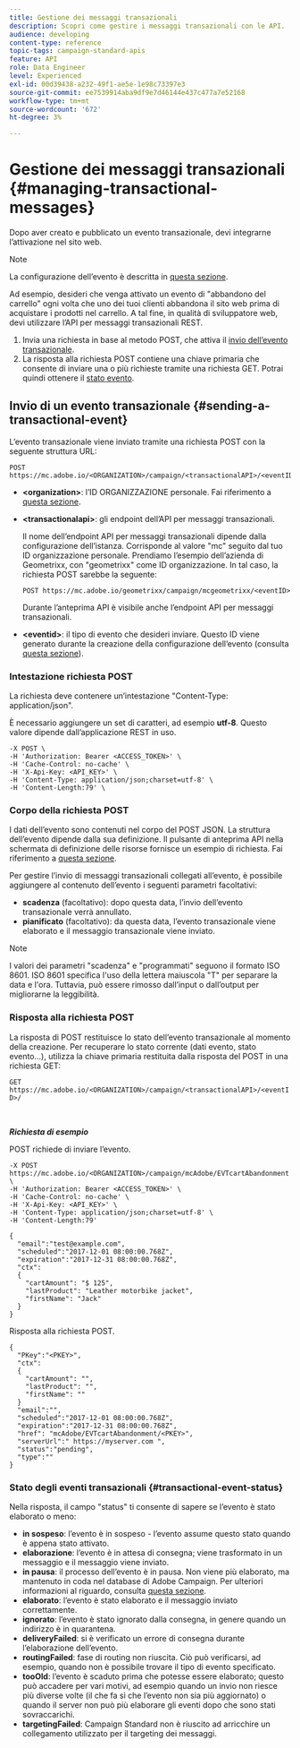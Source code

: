 ```yaml
---
title: Gestione dei messaggi transazionali
description: Scopri come gestire i messaggi transazionali con le API.
audience: developing
content-type: reference
topic-tags: campaign-standard-apis
feature: API
role: Data Engineer
level: Experienced
exl-id: 00d39438-a232-49f1-ae5e-1e98c73397e3
source-git-commit: ee7539914aba9df9e7d46144e437c477a7e52168
workflow-type: tm+mt
source-wordcount: '672'
ht-degree: 3%

---
```


# Gestione dei messaggi transazionali {#managing-transactional-messages}

Dopo aver creato e pubblicato un evento transazionale, devi integrarne l’attivazione nel sito web.

>[!NOTE]
>
>La configurazione dell’evento è descritta in [questa sezione](../../channels/using/configuring-transactional-event.md).

Ad esempio, desideri che venga attivato un evento di &quot;abbandono del carrello&quot; ogni volta che uno dei tuoi clienti abbandona il sito web prima di acquistare i prodotti nel carrello. A tal fine, in qualità di sviluppatore web, devi utilizzare l’API per messaggi transazionali REST.

1. Invia una richiesta in base al metodo POST, che attiva il [invio dell’evento transazionale](#sending-a-transactional-event).
1. La risposta alla richiesta POST contiene una chiave primaria che consente di inviare una o più richieste tramite una richiesta GET. Potrai quindi ottenere il [stato evento](#transactional-event-status).

## Invio di un evento transazionale {#sending-a-transactional-event}

L’evento transazionale viene inviato tramite una richiesta POST con la seguente struttura URL:

```
POST https://mc.adobe.io/<ORGANIZATION>/campaign/<transactionalAPI>/<eventID>
```

* **&lt;organization>**: l’ID ORGANIZZAZIONE personale. Fai riferimento a [questa sezione](../../api/using/must-read.md).

* **&lt;transactionalapi>**: gli endpoint dell’API per messaggi transazionali.

   Il nome dell’endpoint API per messaggi transazionali dipende dalla configurazione dell’istanza. Corrisponde al valore &quot;mc&quot; seguito dal tuo ID organizzazione personale. Prendiamo l’esempio dell’azienda di Geometrixx, con &quot;geometrixx&quot; come ID organizzazione. In tal caso, la richiesta POST sarebbe la seguente:

   `POST https://mc.adobe.io/geometrixx/campaign/mcgeometrixx/<eventID>`

   Durante l’anteprima API è visibile anche l’endpoint API per messaggi transazionali.

* **&lt;eventid>**: il tipo di evento che desideri inviare. Questo ID viene generato durante la creazione della configurazione dell’evento (consulta [questa sezione](../../channels/using/configuring-transactional-event.md#creating-an-event)).

### Intestazione richiesta POST

La richiesta deve contenere un’intestazione &quot;Content-Type: application/json&quot;.

È necessario aggiungere un set di caratteri, ad esempio **utf-8**. Questo valore dipende dall’applicazione REST in uso.

```
-X POST \
-H 'Authorization: Bearer <ACCESS_TOKEN>' \
-H 'Cache-Control: no-cache' \
-H 'X-Api-Key: <API_KEY>' \
-H 'Content-Type: application/json;charset=utf-8' \
-H 'Content-Length:79' \
```

### Corpo della richiesta POST

I dati dell’evento sono contenuti nel corpo del POST JSON. La struttura dell’evento dipende dalla sua definizione. Il pulsante di anteprima API nella schermata di definizione delle risorse fornisce un esempio di richiesta. Fai riferimento a [questa sezione](../../channels/using/publishing-transactional-event.md#previewing-and-publishing-the-event).

Per gestire l’invio di messaggi transazionali collegati all’evento, è possibile aggiungere al contenuto dell’evento i seguenti parametri facoltativi:

* **scadenza** (facoltativo): dopo questa data, l’invio dell’evento transazionale verrà annullato.
* **pianificato** (facoltativo): da questa data, l’evento transazionale viene elaborato e il messaggio transazionale viene inviato.

>[!NOTE]
>
>I valori dei parametri &quot;scadenza&quot; e &quot;programmati&quot; seguono il formato ISO 8601. ISO 8601 specifica l&#39;uso della lettera maiuscola &quot;T&quot; per separare la data e l&#39;ora. Tuttavia, può essere rimosso dall’input o dall’output per migliorarne la leggibilità.

### Risposta alla richiesta POST

La risposta di POST restituisce lo stato dell’evento transazionale al momento della creazione. Per recuperare lo stato corrente (dati evento, stato evento...), utilizza la chiave primaria restituita dalla risposta del POST in una richiesta GET:

`GET https://mc.adobe.io/<ORGANIZATION>/campaign/<transactionalAPI>/<eventID>/`

<br/>

***Richiesta di esempio***

POST richiede di inviare l’evento.

```
-X POST https://mc.adobe.io/<ORGANIZATION>/campaign/mcAdobe/EVTcartAbandonment \
-H 'Authorization: Bearer <ACCESS_TOKEN>' \
-H 'Cache-Control: no-cache' \
-H 'X-Api-Key: <API_KEY>' \
-H 'Content-Type: application/json;charset=utf-8' \
-H 'Content-Length:79'

{
  "email":"test@example.com",
  "scheduled":"2017-12-01 08:00:00.768Z",
  "expiration":"2017-12-31 08:00:00.768Z",
  "ctx":
  {
    "cartAmount": "$ 125",
    "lastProduct": "Leather motorbike jacket",
    "firstName": "Jack"
  }
}
```

Risposta alla richiesta POST.

```
{
  "PKey":"<PKEY>",
  "ctx":
  {
    "cartAmount": "",
    "lastProduct": "",
    "firstName": ""
  }
  "email":"",
  "scheduled":"2017-12-01 08:00:00.768Z",
  "expiration":"2017-12-31 08:00:00.768Z",
  "href": "mcAdobe/EVTcartAbandonment/<PKEY>",
  "serverUrl":" https://myserver.com ",
  "status":"pending",
  "type":""
}
```

### Stato degli eventi transazionali {#transactional-event-status}

Nella risposta, il campo &quot;status&quot; ti consente di sapere se l’evento è stato elaborato o meno:

* **in sospeso**: l’evento è in sospeso - l’evento assume questo stato quando è appena stato attivato.
* **elaborazione**: l’evento è in attesa di consegna; viene trasformato in un messaggio e il messaggio viene inviato.
* **in pausa**: il processo dell’evento è in pausa. Non viene più elaborato, ma mantenuto in coda nel database di Adobe Campaign. Per ulteriori informazioni al riguardo, consulta [questa sezione](../../channels/using/publishing-transactional-message.md#suspending-a-transactional-message-publication).
* **elaborato**: l’evento è stato elaborato e il messaggio inviato correttamente.
* **ignorato**: l’evento è stato ignorato dalla consegna, in genere quando un indirizzo è in quarantena.
* **deliveryFailed**: si è verificato un errore di consegna durante l’elaborazione dell’evento.
* **routingFailed**: fase di routing non riuscita. Ciò può verificarsi, ad esempio, quando non è possibile trovare il tipo di evento specificato.
* **tooOld**: l’evento è scaduto prima che potesse essere elaborato; questo può accadere per vari motivi, ad esempio quando un invio non riesce più diverse volte (il che fa sì che l’evento non sia più aggiornato) o quando il server non può più elaborare gli eventi dopo che sono stati sovraccarichi.
* **targetingFailed**: Campaign Standard non è riuscito ad arricchire un collegamento utilizzato per il targeting dei messaggi.
